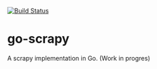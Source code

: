 [![Build Status](https://travis-ci.org/kabelsea/go-scrapy.svg?branch=master)](https://travis-ci.org/kabelsea/go-scrapy)

# go-scrapy
A scrapy implementation in Go. (Work in progres)
